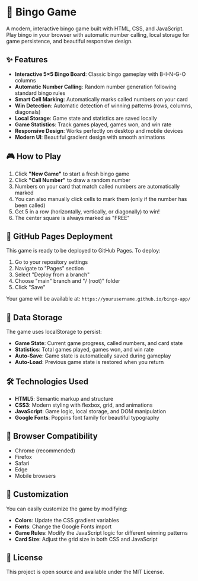 # 🎯 Bingo Game

A modern, interactive bingo game built with HTML, CSS, and JavaScript. Play bingo in your browser with automatic number calling, local storage for game persistence, and beautiful responsive design.

## ✨ Features

- **Interactive 5×5 Bingo Board**: Classic bingo gameplay with B-I-N-G-O columns
- **Automatic Number Calling**: Random number generation following standard bingo rules
- **Smart Cell Marking**: Automatically marks called numbers on your card
- **Win Detection**: Automatic detection of winning patterns (rows, columns, diagonals)
- **Local Storage**: Game state and statistics are saved locally
- **Game Statistics**: Track games played, games won, and win rate
- **Responsive Design**: Works perfectly on desktop and mobile devices
- **Modern UI**: Beautiful gradient design with smooth animations

## 🎮 How to Play

1. Click **"New Game"** to start a fresh bingo game
2. Click **"Call Number"** to draw a random number
3. Numbers on your card that match called numbers are automatically marked
4. You can also manually click cells to mark them (only if the number has been called)
5. Get 5 in a row (horizontally, vertically, or diagonally) to win!
6. The center square is always marked as "FREE"

## 🚀 GitHub Pages Deployment

This game is ready to be deployed to GitHub Pages. To deploy:

1. Go to your repository settings
2. Navigate to "Pages" section
3. Select "Deploy from a branch"
4. Choose "main" branch and "/ (root)" folder
5. Click "Save"

Your game will be available at: `https://yourusername.github.io/bingo-app/`

## 💾 Data Storage

The game uses localStorage to persist:
- **Game State**: Current game progress, called numbers, and card state
- **Statistics**: Total games played, games won, and win rate
- **Auto-Save**: Game state is automatically saved during gameplay
- **Auto-Load**: Previous game state is restored when you return

## 🛠️ Technologies Used

- **HTML5**: Semantic markup and structure
- **CSS3**: Modern styling with flexbox, grid, and animations
- **JavaScript**: Game logic, local storage, and DOM manipulation
- **Google Fonts**: Poppins font family for beautiful typography

## 📱 Browser Compatibility

- Chrome (recommended)
- Firefox
- Safari
- Edge
- Mobile browsers

## 🎨 Customization

You can easily customize the game by modifying:
- **Colors**: Update the CSS gradient variables
- **Fonts**: Change the Google Fonts import
- **Game Rules**: Modify the JavaScript logic for different winning patterns
- **Card Size**: Adjust the grid size in both CSS and JavaScript

## 📄 License

This project is open source and available under the MIT License.
